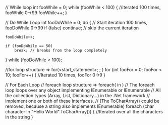 // While loop
int fooWhile = 0;
while (fooWhile < 100)
{
    //Iterated 100 times, fooWhile 0->99
    fooWhile++;
}

// Do While Loop
int fooDoWhile = 0;
do
{
    // Start iteration 100 times, fooDoWhile 0->99
    if (false)
        continue; // skip the current iteration

    fooDoWhile++;

    if (fooDoWhile == 50)
        break; // breaks from the loop completely

} while (fooDoWhile < 100);

//for loop structure => for(<start_statement>; <conditional>; <step>)
for (int fooFor = 0; fooFor < 10; fooFor++)
{
    //Iterated 10 times, fooFor 0->9
}

// For Each Loop
// foreach loop structure => foreach(<iteratorType> <iteratorName> in <enumerable>)
// The foreach loop loops over any object implementing IEnumerable or IEnumerable<T>
// All the collection types (Array, List, Dictionary...) in the .Net framework
// implement one or both of these interfaces.
// (The ToCharArray() could be removed, because a string also implements IEnumerable)
foreach (char character in "Hello World".ToCharArray())
{
    //Iterated over all the characters in the string
}
